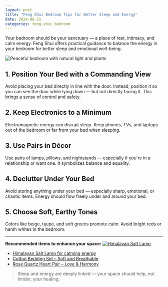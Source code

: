 ```yaml
---
layout: post
title: "Feng Shui Bedroom Tips for Better Sleep and Energy"
date: 2024-06-21
categories: feng-shui bedroom
---
```


Your bedroom should be your sanctuary — a place of rest, intimacy, and calm energy. Feng Shui offers practical guidance to balance the energy in your bedroom for better sleep and emotional well-being.

![Peaceful bedroom with natural light and plants](https://images.unsplash.com/photo-1595526114035-0d39a7a5e33b?ixlib=rb-4.0.3&auto=format&fit=crop&w=800&q=80)

## 1. Position Your Bed with a Commanding View
Avoid placing your bed directly in line with the door. Instead, position it so you can see the door while lying down — but not directly facing it. This brings a sense of control and safety.

## 2. Keep Electronics to a Minimum
Electromagnetic energy can disrupt sleep. Keep phones, TVs, and laptops out of the bedroom or far from your bed when sleeping.

## 3. Use Pairs in Décor
Use pairs of lamps, pillows, and nightstands — especially if you're in a relationship or want one. It symbolizes balance and equality.

## 4. Declutter Under Your Bed
Avoid storing anything under your bed — especially sharp, emotional, or chaotic items. Energy should flow freely under and around your bed.

## 5. Choose Soft, Earthy Tones
Colors like beige, taupe, and soft greens promote calm. Avoid bright reds or harsh whites in the bedroom.

---

**Recommended items to enhance your space:**
[![Himalayan Salt Lamp](https://m.media-amazon.com/images/I/61y6q0MFWNL._AC_SL1500_.jpg)](https://www.amazon.com/dp/B01N6YJH6X?tag=zenhomeflow-20)
- [Himalayan Salt Lamp for calming energy](https://www.amazon.com/dp/B01N6YJH6X?tag=zenhomeflow-20)
- [Cotton Bedding Set – Soft and Breathable](https://www.amazon.com/dp/B07PP3FG6W?tag=zenhomeflow-20)
- [Rose Quartz Heart Pair – Love & Harmony](https://www.amazon.com/dp/B0861GW6Y7?tag=zenhomeflow-20)

> Sleep and energy are deeply linked — your space should help, not hinder, your healing.

